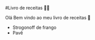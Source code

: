 #Livro de receitas :man_cook:

Olá Bem vindo ao meu livro de receitas :wave:
* Strogonoff de frango
* Pavê
